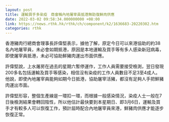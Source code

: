 ```yaml
---
layout: post
title: 運輸買手多染疫　商會稱內地屠宰員抵港無助復鮮肉供應
date: 2022-03-02 09:58:34.000000000 +08:00
link: https://news.rthk.hk/rthk/ch/component/k2/1636683-20220302.htm
categories: rthk
---
```


香港豬肉行總商會理事長許偉堅表示，據他了解，原定今日可以來港協助的約38名內地屠宰員，未必會如期抵港，原因是本地運輸及買手等有多人感染新冠病毒，即使屠宰員抵港，未必可協助鮮豬肉運出市面供應。

許偉堅說，上水屠房在過去的星期六暫停運作，工作人員需要接受檢測，翌日發現200多名包括運輸及買手等感染，相信沒有染疫的工作人員數目不足3至4成人。他說，即使內地屠宰員能夠如期今日抵港，協助屠宰活豬，都沒有足夠人手把鮮豬肉運出市面。

許偉堅形容，整個生產線是一環扣一環，而根據一般感染情況，染疫人士一般在7日後檢測結果會轉回陰性，所以他估計最快要到本星期日、即3月6日，運輸及買手才有較多人可以恢復工作，預計屆時配合內地屠宰員來港，鮮豬肉供應才能逐步恢復正常。
